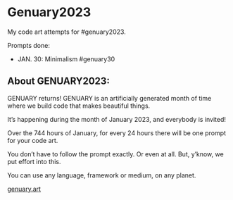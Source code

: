 # Genuary2023
My code art attempts for #genuary2023.

Prompts done:
* JAN. 30: Minimalism #genuary30

## About GENUARY2023:

GENUARY returns! GENUARY is an artificially generated month of time where we build code that makes beautiful things.

It’s happening during the month of January 2023, and everybody is invited!

Over the 744 hours of January, for every 24 hours there will be one prompt for your code art.

You don’t have to follow the prompt exactly. Or even at all. But, y’know, we put effort into this.

You can use any language, framework or medium, on any planet.

[genuary.art](https://genuary.art)
